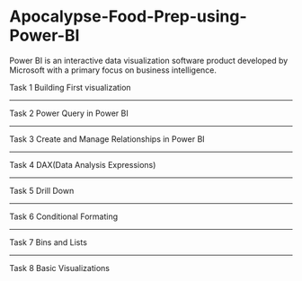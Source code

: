 # Apocalypse-Food-Prep-using-Power-BI

Power BI is an interactive data visualization software product developed by Microsoft with a primary focus on business intelligence.

Task 1
Building First visualization

-----------------------------------------------------------------

Task 2
Power Query in Power BI

-------------------------------------------------------------------

Task 3
Create and Manage Relationships in Power BI

------------------------------------------------------------------

Task 4
DAX(Data Analysis Expressions) 

-------------------------------------------------------------

Task 5
Drill Down

-------------------------------------------------------------

Task 6
Conditional Formating

-------------------------------------------------------------

Task 7
Bins and Lists

-------------------------------------------------------------

Task 8
Basic Visualizations

